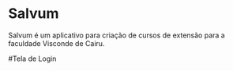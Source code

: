 # Salvum
Salvum é um aplicativo para criação de cursos de extensão para a faculdade Visconde de Cairu.

#Tela de Login
